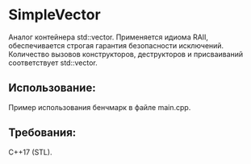 # SimpleVector
Аналог контейнера std::vector. Применяется идиома RAII, обеспечивается строгая гарантия безопасности исключений. Количество вызовов конструкторов, деструкторов и присваиваний соответствует std::vector.
## Использование:
Пример использования бенчмарк в файле main.cpp.
## Требования:
C++17 (STL).
